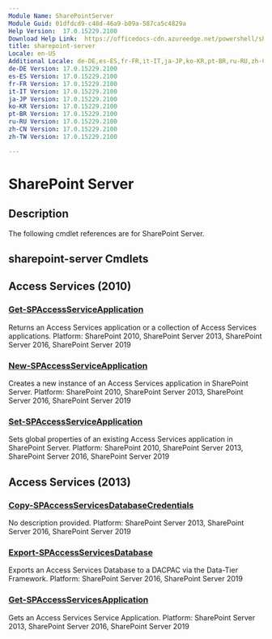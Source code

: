 ```yaml
---
Module Name: SharePointServer
Module Guid: 01dfdcd9-c48d-46a9-b09a-587ca5c4829a
Help Version:  17.0.15229.2100
Download Help Link:  https://officedocs-cdn.azureedge.net/powershell/sharepoint/
title: sharepoint-server
Locale: en-US
Additional Locale: de-DE,es-ES,fr-FR,it-IT,ja-JP,ko-KR,pt-BR,ru-RU,zh-CN,zh-TW
de-DE Version: 17.0.15229.2100
es-ES Version: 17.0.15229.2100
fr-FR Version: 17.0.15229.2100
it-IT Version: 17.0.15229.2100
ja-JP Version: 17.0.15229.2100
ko-KR Version: 17.0.15229.2100
pt-BR Version: 17.0.15229.2100
ru-RU Version: 17.0.15229.2100
zh-CN Version: 17.0.15229.2100
zh-TW Version: 17.0.15229.2100

---
```

# SharePoint Server 

## Description

The following cmdlet references are for SharePoint Server.

## sharepoint-server Cmdlets

## Access Services (2010)

### [Get-SPAccessServiceApplication](Get-SPAccessServiceApplication.md)
Returns an Access Services application or a collection of Access Services applications. Platform: SharePoint 2010, SharePoint Server 2013, SharePoint Server 2016, SharePoint Server 2019

### [New-SPAccessServiceApplication](New-SPAccessServiceApplication.md)
Creates a new instance of an Access Services application in SharePoint Server. Platform: SharePoint 2010, SharePoint Server 2013, SharePoint Server 2016, SharePoint Server 2019

### [Set-SPAccessServiceApplication](Set-SPAccessServiceApplication.md)
Sets global properties of an existing Access Services application in SharePoint Server. Platform: SharePoint 2010, SharePoint Server 2013, SharePoint Server 2016, SharePoint Server 2019

## Access Services (2013)

### [Copy-SPAccessServicesDatabaseCredentials](Copy-SPAccessServicesDatabaseCredentials.md)
No description provided. Platform: SharePoint Server 2013, SharePoint Server 2016, SharePoint Server 2019

### [Export-SPAccessServicesDatabase](Export-SPAccessServicesDatabase.md)
Exports an Access Services Database to a DACPAC via the Data-Tier Framework. Platform: SharePoint Server 2016, SharePoint Server 2019

### [Get-SPAccessServicesApplication](Get-SPAccessServicesApplication.md)
Gets an Access Services Service Application. Platform: SharePoint Server 2013, SharePoint Server 2016, SharePoint Server 2019
